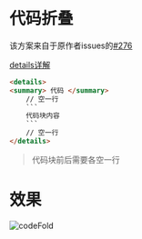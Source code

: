 # 代码折叠
该方案来自于原作者issues的[#276](https://github.com/BNDong/Cnblogs-Theme-SimpleMemory/issues/276)

[details详解](https://developer.mozilla.org/zh-CN/docs/Web/HTML/Element/details)

```html
<details>
<summary> 代码 </summary>
    // 空一行
    ```
    代码块内容
    ```
    // 空一行
</details>
```
> 代码块前后需要各空一行

# 效果
![codeFold](https://cdn.jsdelivr.net/gh/wangyang0210/pic@ed8fa31afcfb0fef1d226f29ae0952/imgs/codeFold.gif)

